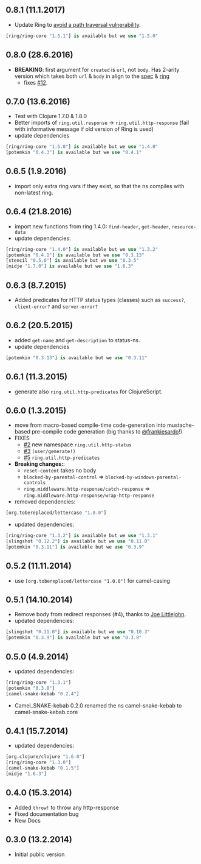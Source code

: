 ## 0.8.1 (11.1.2017)

- Update Ring to [avoid a path traversal vulnerability](https://groups.google.com/forum/#!topic/clojure/YDrKBV26rnA).

```clj
[ring/ring-core "1.5.1"] is available but we use "1.5.0"
```

## 0.8.0 (28.6.2016)

- **BREAKING**: first argument for `created` is `url`, not `body`. Has 2-arity version which takes both `url` & `body` in align to the [spec](http://www.w3.org/Protocols/rfc2616/rfc2616-sec10.html) & [ring](https://github.com/ring-clojure/ring/blob/master/ring-core/src/ring/util/response.clj#L37)
   - fixes [#12](https://github.com/metosin/ring-http-response/issues/12).

## 0.7.0 (13.6.2016)

- Test with Clojure 1.7.0 & 1.8.0
- Better imports of `ring.util.response` -> `ring.util.http-response` (fail with informative message if old version of Ring is used)
- update dependencies

```clj
[ring/ring-core "1.5.0"] is available but we use "1.4.0"
[potemkin "0.4.3"] is available but we use "0.4.1"
```

## 0.6.5 (1.9.2016)

- import only extra ring vars if they exist, so that the ns compiles with non-latest ring.

## 0.6.4 (21.8.2016)

- import new functions from ring 1.4.0: `find-header`, `get-header`, `resource-data`
- update dependencies:

```clojure
[ring/ring-core "1.4.0"] is available but we use "1.3.2"
[potemkin "0.4.1"] is available but we use "0.3.13"
[stencil "0.5.0"] is available but we use "0.3.5"
[midje "1.7.0"] is available but we use "1.6.3"
```

## 0.6.3 (8.7.2015)

- Added predicates for HTTP status types (classes) such as `success?`, `client-error?` and `server-error?`

## 0.6.2 (20.5.2015)

- added `get-name` and `get-description` to status-ns.
- update dependencies

```clojure
[potemkin "0.3.13"] is available but we use "0.3.11"
```

## 0.6.1 (11.3.2015)

- generate also `ring.util.http-predicates` for ClojureScript.

## 0.6.0 (1.3.2015)

- move from macro-based compile-time code-generation into mustache-based pre-compile code generation
  (big thanks to [@frankiesardo](https://github.com/frankiesardo)!)
- FIXES
  - [#2](https://github.com/metosin/ring-http-response/issues/2) new namespace `ring.util.http-status`
  - [#3](https://github.com/metosin/ring-http-response/issues/3) `(user/generate!)`
  - [#5](https://github.com/metosin/ring-http-response/issues/5) `ring.util.http-predicates`
- **Breaking changes:**:
  - `reset-content` takes no body
  - `blocked-by-parental-control` => `blocked-by-windows-parental-controls`
  - `ring.middleware.http-response/catch-response` => `ring.middleware.http-response/wrap-http-response`
- removed dependencies:
```clojure
[org.tobereplaced/lettercase "1.0.0"]
```
- updated dependencies:
```clojure
[ring/ring-core "1.3.2"] is available but we use "1.3.1"
[slingshot "0.12.2"] is available but we use "0.11.0"
[potemkin "0.3.11"] is available but we use "0.3.9"
```

## 0.5.2 (11.11.2014)

- use `[org.tobereplaced/lettercase "1.0.0"]` for camel-casing

## 0.5.1 (14.10.2014)

- Remove body from redirect responses (#4), thanks to [Joe Littlejohn](https://github.com/joelittlejohn).
- updated dependencies:

```clojure
[slingshot "0.11.0"] is available but we use "0.10.3"
[potemkin "0.3.9"] is available but we use "0.3.8"
```

## 0.5.0 (4.9.2014)

- updated dependencies:

```clojure
[ring/ring-core "1.3.1"]
[potemkin "0.3.8"]
[camel-snake-kebab "0.2.4"]
```
- Camel\_SNAKE-kebab 0.2.0 renamed the ns camel-snake-kebab to camel-snake-kebab.core

## 0.4.1 (15.7.2014)

- updated dependencies:

```clojure
[org.clojure/clojure "1.6.0"]
[ring/ring-core "1.3.0"]
[camel-snake-kebab "0.1.5"]
[midje "1.6.3"]
```

## 0.4.0 (15.3.2014)

- Added `throw!` to throw any http-response
- Fixed documentation bug
- New Docs

## 0.3.0 (13.2.2014)

- Initial public version
